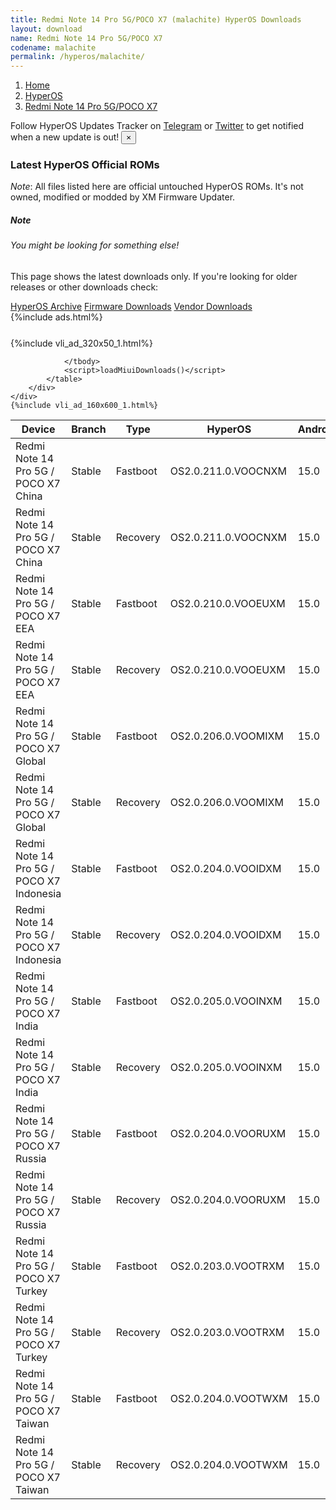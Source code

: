 ```yaml
---
title: Redmi Note 14 Pro 5G/POCO X7 (malachite) HyperOS Downloads
layout: download
name: Redmi Note 14 Pro 5G/POCO X7
codename: malachite
permalink: /hyperos/malachite/
---
```

<nav aria-label="breadcrumb">
    <ol class="breadcrumb">
        <li class="breadcrumb-item"><a href="/">Home</a></li>
        <li class="breadcrumb-item"><a href="/hyperos/">HyperOS</a></li>
        <li class="breadcrumb-item active" aria-current="page"><a href="/hyperos/malachite/">Redmi Note 14 Pro 5G/POCO X7</a></li>
    </ol>
</nav>
<div class="alert alert-primary alert-dismissible fade show" role="alert">
    Follow HyperOS Updates Tracker on <a href="https://t.me/MIUIUpdatesTracker" class="alert-link">Telegram</a>
     or <a href="https://twitter.com/MiFwUpdater" class="alert-link">Twitter</a> to get notified when a new update is out!
    <button type="button" class="close" data-dismiss="alert" aria-label="Close">
        <span aria-hidden="true">&times;</span>
    </button>
</div>

### Latest HyperOS Official ROMs
*Note*: All files listed here are official untouched HyperOS ROMs. It's not owned, modified or modded by XM Firmware Updater.
<div class="card">
  <div class="card-body">
    <h5 class="card-title">Note</h5>
    <h6 class="card-subtitle mb-2 text-muted">You might be looking for something else!</h6>
    <p class="card-text">This page shows the latest downloads only.
     If you're looking for older releases or other downloads check:</p>
    <a href="/archive/hyperos/malachite/" class="card-link">HyperOS Archive</a>
    <a href="/firmware/malachite/" class="card-link">Firmware Downloads</a>
    <a href="/vendor/malachite/" class="card-link">Vendor Downloads</a>
  </div>
</div>
{%include ads.html%}
<div class="row justify-content-center">
    <div class="col-10">
        <div class="table-responsive-md" style="margin-top: 25px;">
            {%include vli_ad_320x50_1.html%}
            <table id="miui" class="display dt-responsive nowrap compact table table-striped table-hover table-sm">
                <thead class="thead-dark">
                    <tr>
                        <th data-ref="device">Device</th>
                        <th data-ref="branch">Branch</th>
                        <th data-ref="type">Type</th>
                        <th data-ref="miui">HyperOS</th>
                        <th data-ref="android">Android</th>
                        <th data-ref="size">Size</th>
                        <th data-ref="size">Date</th>
                        <th data-ref="link">Link</th>
                    </tr>
                </thead>
                <tbody>
                <tr><td>Redmi Note 14 Pro 5G / POCO X7 China</td><td>Stable</td><td>Fastboot</td><td>OS2.0.211.0.VOOCNXM</td><td>15.0</td><td>8.9 GB</td><td>2025-09-28</td><td><a href="/hyperos/malachite/stable/OS2.0.211.0.VOOCNXM/">Download</a></td></tr>
<tr><td>Redmi Note 14 Pro 5G / POCO X7 China</td><td>Stable</td><td>Recovery</td><td>OS2.0.211.0.VOOCNXM</td><td>15.0</td><td>6.9 GB</td><td>2025-10-17</td><td><a href="/hyperos/malachite/stable/OS2.0.211.0.VOOCNXM/">Download</a></td></tr>
<tr><td>Redmi Note 14 Pro 5G / POCO X7 EEA</td><td>Stable</td><td>Fastboot</td><td>OS2.0.210.0.VOOEUXM</td><td>15.0</td><td>8.8 GB</td><td>2025-09-17</td><td><a href="/hyperos/malachite/stable/OS2.0.210.0.VOOEUXM/">Download</a></td></tr>
<tr><td>Redmi Note 14 Pro 5G / POCO X7 EEA</td><td>Stable</td><td>Recovery</td><td>OS2.0.210.0.VOOEUXM</td><td>15.0</td><td>6.2 GB</td><td>2025-09-20</td><td><a href="/hyperos/malachite/stable/OS2.0.210.0.VOOEUXM/">Download</a></td></tr>
<tr><td>Redmi Note 14 Pro 5G / POCO X7 Global</td><td>Stable</td><td>Fastboot</td><td>OS2.0.206.0.VOOMIXM</td><td>15.0</td><td>9.6 GB</td><td>2025-09-12</td><td><a href="/hyperos/malachite/stable/OS2.0.206.0.VOOMIXM/">Download</a></td></tr>
<tr><td>Redmi Note 14 Pro 5G / POCO X7 Global</td><td>Stable</td><td>Recovery</td><td>OS2.0.206.0.VOOMIXM</td><td>15.0</td><td>6.2 GB</td><td>2025-09-20</td><td><a href="/hyperos/malachite/stable/OS2.0.206.0.VOOMIXM/">Download</a></td></tr>
<tr><td>Redmi Note 14 Pro 5G / POCO X7 Indonesia</td><td>Stable</td><td>Fastboot</td><td>OS2.0.204.0.VOOIDXM</td><td>15.0</td><td>8.8 GB</td><td>2025-09-12</td><td><a href="/hyperos/malachite/stable/OS2.0.204.0.VOOIDXM/">Download</a></td></tr>
<tr><td>Redmi Note 14 Pro 5G / POCO X7 Indonesia</td><td>Stable</td><td>Recovery</td><td>OS2.0.204.0.VOOIDXM</td><td>15.0</td><td>6.1 GB</td><td>2025-09-20</td><td><a href="/hyperos/malachite/stable/OS2.0.204.0.VOOIDXM/">Download</a></td></tr>
<tr><td>Redmi Note 14 Pro 5G / POCO X7 India</td><td>Stable</td><td>Fastboot</td><td>OS2.0.205.0.VOOINXM</td><td>15.0</td><td>7.9 GB</td><td>2025-09-12</td><td><a href="/hyperos/malachite/stable/OS2.0.205.0.VOOINXM/">Download</a></td></tr>
<tr><td>Redmi Note 14 Pro 5G / POCO X7 India</td><td>Stable</td><td>Recovery</td><td>OS2.0.205.0.VOOINXM</td><td>15.0</td><td>5.9 GB</td><td>2025-09-20</td><td><a href="/hyperos/malachite/stable/OS2.0.205.0.VOOINXM/">Download</a></td></tr>
<tr><td>Redmi Note 14 Pro 5G / POCO X7 Russia</td><td>Stable</td><td>Fastboot</td><td>OS2.0.204.0.VOORUXM</td><td>15.0</td><td>9.4 GB</td><td>2025-09-12</td><td><a href="/hyperos/malachite/stable/OS2.0.204.0.VOORUXM/">Download</a></td></tr>
<tr><td>Redmi Note 14 Pro 5G / POCO X7 Russia</td><td>Stable</td><td>Recovery</td><td>OS2.0.204.0.VOORUXM</td><td>15.0</td><td>6.0 GB</td><td>2025-09-20</td><td><a href="/hyperos/malachite/stable/OS2.0.204.0.VOORUXM/">Download</a></td></tr>
<tr><td>Redmi Note 14 Pro 5G / POCO X7 Turkey</td><td>Stable</td><td>Fastboot</td><td>OS2.0.203.0.VOOTRXM</td><td>15.0</td><td>8.3 GB</td><td>2025-09-12</td><td><a href="/hyperos/malachite/stable/OS2.0.203.0.VOOTRXM/">Download</a></td></tr>
<tr><td>Redmi Note 14 Pro 5G / POCO X7 Turkey</td><td>Stable</td><td>Recovery</td><td>OS2.0.203.0.VOOTRXM</td><td>15.0</td><td>6.1 GB</td><td>2025-09-20</td><td><a href="/hyperos/malachite/stable/OS2.0.203.0.VOOTRXM/">Download</a></td></tr>
<tr><td>Redmi Note 14 Pro 5G / POCO X7 Taiwan</td><td>Stable</td><td>Fastboot</td><td>OS2.0.204.0.VOOTWXM</td><td>15.0</td><td>7.2 GB</td><td>2025-09-12</td><td><a href="/hyperos/malachite/stable/OS2.0.204.0.VOOTWXM/">Download</a></td></tr>
<tr><td>Redmi Note 14 Pro 5G / POCO X7 Taiwan</td><td>Stable</td><td>Recovery</td><td>OS2.0.204.0.VOOTWXM</td><td>15.0</td><td>6.0 GB</td><td>2025-09-20</td><td><a href="/hyperos/malachite/stable/OS2.0.204.0.VOOTWXM/">Download</a></td></tr>

                </tbody>
                <script>loadMiuiDownloads()</script>
            </table>
        </div>
    </div>
    {%include vli_ad_160x600_1.html%}
</div>
